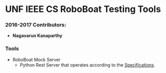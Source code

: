 # UNF IEEE CS RoboBoat Testing Tools
### 2016-2017 Contributors:

* **Nagavarun Kanaparthy**
### Tools

* RoboBoat Mock Server
    * Python Rest Server that operates according to the [Specifications]().